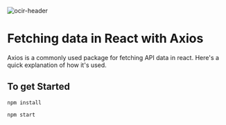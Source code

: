 ![ocir-header](https://user-images.githubusercontent.com/66869833/197530121-42cc8142-0541-4dd5-b85a-c60903b41d6e.jpg)

# Fetching data in React with Axios

Axios is a commonly used package for fetching API data in react. Here's a quick explanation of how it's used.

## To get Started

```
npm install

npm start
```


